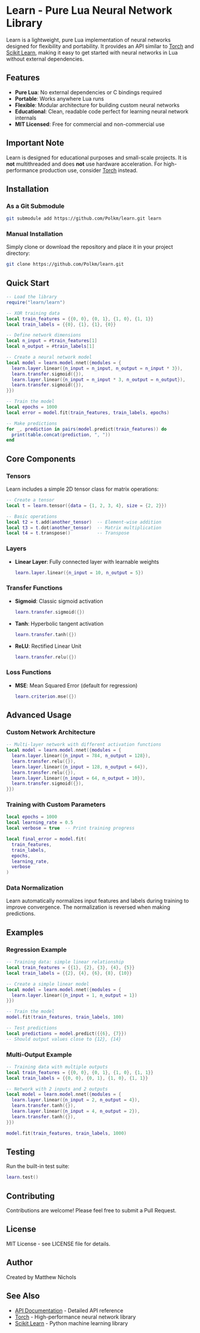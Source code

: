 # Learn - Pure Lua Neural Network Library

Learn is a lightweight, pure Lua implementation of neural networks designed for flexibility and portability. It provides an API similar to [Torch](http://torch.ch/) and [Scikit Learn](http://scikit-learn.org/stable/), making it easy to get started with neural networks in Lua without external dependencies.

## Features

- **Pure Lua**: No external dependencies or C bindings required
- **Portable**: Works anywhere Lua runs
- **Flexible**: Modular architecture for building custom neural networks
- **Educational**: Clean, readable code perfect for learning neural network internals
- **MIT Licensed**: Free for commercial and non-commercial use

## Important Note

Learn is designed for educational purposes and small-scale projects. It is **not** multithreaded and does **not** use hardware acceleration. For high-performance production use, consider [Torch](http://torch.ch/) instead.

## Installation

### As a Git Submodule

```bash
git submodule add https://github.com/Polkm/learn.git learn
```

### Manual Installation

Simply clone or download the repository and place it in your project directory:

```bash
git clone https://github.com/Polkm/learn.git
```

## Quick Start

```lua
-- Load the library
require("learn/learn")

-- XOR training data
local train_features = {{0, 0}, {0, 1}, {1, 0}, {1, 1}}
local train_labels = {{0}, {1}, {1}, {0}}

-- Define network dimensions
local n_input = #train_features[1]
local n_output = #train_labels[1]

-- Create a neural network model
local model = learn.model.nnet({modules = {
  learn.layer.linear({n_input = n_input, n_output = n_input * 3}),
  learn.transfer.sigmoid({}),
  learn.layer.linear({n_input = n_input * 3, n_output = n_output}),
  learn.transfer.sigmoid({}),
}})

-- Train the model
local epochs = 1000
local error = model.fit(train_features, train_labels, epochs)

-- Make predictions
for _, prediction in pairs(model.predict(train_features)) do
  print(table.concat(prediction, ", "))
end
```

## Core Components

### Tensors
Learn includes a simple 2D tensor class for matrix operations:

```lua
-- Create a tensor
local t = learn.tensor({data = {1, 2, 3, 4}, size = {2, 2}})

-- Basic operations
local t2 = t.add(another_tensor)  -- Element-wise addition
local t3 = t.dot(another_tensor)  -- Matrix multiplication
local t4 = t.transpose()          -- Transpose
```

### Layers
- **Linear Layer**: Fully connected layer with learnable weights
  ```lua
  learn.layer.linear({n_input = 10, n_output = 5})
  ```

### Transfer Functions
- **Sigmoid**: Classic sigmoid activation
  ```lua
  learn.transfer.sigmoid({})
  ```
- **Tanh**: Hyperbolic tangent activation
  ```lua
  learn.transfer.tanh({})
  ```
- **ReLU**: Rectified Linear Unit
  ```lua
  learn.transfer.relu({})
  ```

### Loss Functions
- **MSE**: Mean Squared Error (default for regression)
  ```lua
  learn.criterion.mse({})
  ```

## Advanced Usage

### Custom Network Architecture

```lua
-- Multi-layer network with different activation functions
local model = learn.model.nnet({modules = {
  learn.layer.linear({n_input = 784, n_output = 128}),
  learn.transfer.relu({}),
  learn.layer.linear({n_input = 128, n_output = 64}),
  learn.transfer.relu({}),
  learn.layer.linear({n_input = 64, n_output = 10}),
  learn.transfer.sigmoid({}),
}})
```

### Training with Custom Parameters

```lua
local epochs = 1000
local learning_rate = 0.5
local verbose = true  -- Print training progress

local final_error = model.fit(
  train_features, 
  train_labels, 
  epochs, 
  learning_rate, 
  verbose
)
```

### Data Normalization

Learn automatically normalizes input features and labels during training to improve convergence. The normalization is reversed when making predictions.

## Examples

### Regression Example

```lua
-- Training data: simple linear relationship
local train_features = {{1}, {2}, {3}, {4}, {5}}
local train_labels = {{2}, {4}, {6}, {8}, {10}}

-- Create a simple linear model
local model = learn.model.nnet({modules = {
  learn.layer.linear({n_input = 1, n_output = 1})
}})

-- Train the model
model.fit(train_features, train_labels, 100)

-- Test predictions
local predictions = model.predict({{6}, {7}})
-- Should output values close to {12}, {14}
```

### Multi-Output Example

```lua
-- Training data with multiple outputs
local train_features = {{0, 0}, {0, 1}, {1, 0}, {1, 1}}
local train_labels = {{0, 0}, {0, 1}, {1, 0}, {1, 1}}

-- Network with 2 inputs and 2 outputs
local model = learn.model.nnet({modules = {
  learn.layer.linear({n_input = 2, n_output = 4}),
  learn.transfer.tanh({}),
  learn.layer.linear({n_input = 4, n_output = 2}),
  learn.transfer.tanh({}),
}})

model.fit(train_features, train_labels, 1000)
```

## Testing

Run the built-in test suite:

```lua
learn.test()
```

## Contributing

Contributions are welcome! Please feel free to submit a Pull Request.

## License

MIT License - see LICENSE file for details.

## Author

Created by Matthew Nichols

## See Also

- [API Documentation](API.md) - Detailed API reference
- [Torch](http://torch.ch/) - High-performance neural network library
- [Scikit Learn](http://scikit-learn.org/stable/) - Python machine learning library